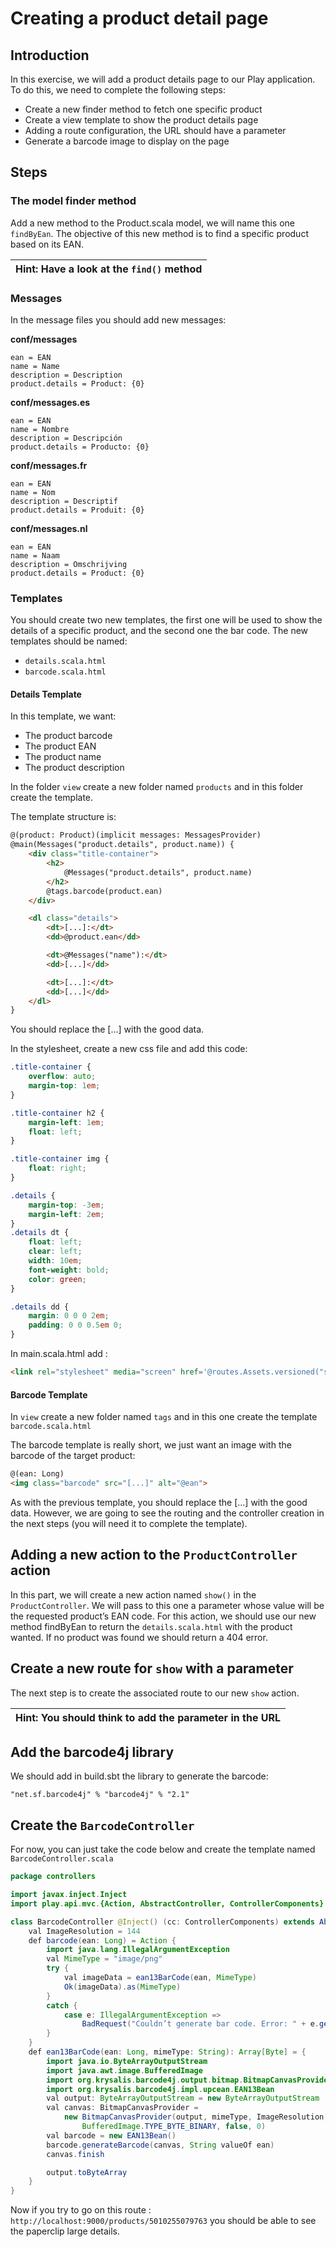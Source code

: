 # Creating a product detail page

## Introduction

In this exercise, we will add a product details page to our Play application. To do this, we need to complete the following steps:

- Create a new finder method to fetch one specific product
- Create a view template to show the product details page
- Adding a route configuration, the URL should have a parameter
- Generate a barcode image to display on the page

## Steps

### The model finder method

Add a new method to the Product.scala model, we will name this one `findByEan`. The objective of this new method is to find a specific product based on its EAN.

| Hint: Have a look at the `find()` method |
| ------------------------------------------ |

### Messages

In the message files you should add new messages:

**conf/messages**

```
ean = EAN
name = Name
description = Description
product.details = Product: {0}
```

**conf/messages.es**

```
ean = EAN
name = Nombre
description = Descripción
product.details = Producto: {0}
```

**conf/messages.fr**

```
ean = EAN
name = Nom
description = Descriptif
product.details = Produit: {0}
```

**conf/messages.nl**

```
ean = EAN
name = Naam
description = Omschrijving
product.details = Product: {0}
```

### Templates

You should create two new templates, the first one will be used to show the details of a specific product, and the second one the bar code. The new templates should be named:

- `details.scala.html`
- `barcode.scala.html`

#### Details Template

In this template, we want:

- The product barcode
- The product EAN
- The product name
- The product description

In the folder `view` create a new folder named `products` and in this folder create the template.

The template structure is:

```html
@(product: Product)(implicit messages: MessagesProvider)
@main(Messages("product.details", product.name)) {
    <div class="title-container">
        <h2>
            @Messages("product.details", product.name)
        </h2>
        @tags.barcode(product.ean)
    </div>

    <dl class="details">
        <dt>[...]:</dt>
        <dd>@product.ean</dd>

        <dt>@Messages("name"):</dt>
        <dd>[...]</dd>

        <dt>[...]:</dt>
        <dd>[...]</dd>
    </dl>
}
```

You should replace the [...] with the good data.

In the stylesheet, create a new css file and add this code:

```css
.title-container {
    overflow: auto;
    margin-top: 1em;
}

.title-container h2 {
    margin-left: 1em;
    float: left;
}

.title-container img {
    float: right;
}

.details {
    margin-top: -3em;
    margin-left: 2em;
}
.details dt {
    float: left;
    clear: left;
    width: 10em;
    font-weight: bold;
    color: green;
}

.details dd {
    margin: 0 0 0 2em;
    padding: 0 0 0.5em 0;
}
```

In main.scala.html add :

```html
<link rel="stylesheet" media="screen" href='@routes.Assets.versioned("stylesheets/details.css")'>
```

#### Barcode Template

In `view` create a new folder named `tags` and in this one create the template `barcode.scala.html`

The barcode template is really short, we just want an image with the barcode of the target product:

```html
@(ean: Long)
<img class="barcode" src="[...]" alt="@ean">
```

As with the previous template, you should replace the [...] with the good data. However, we are going to see the routing and the controller creation in the next steps (you will need it to complete the template).

## Adding a new action to the `ProductController` action

In this part, we will create a new action named `show()` in the `ProductController`. We will pass to this one a parameter whose value will be the requested product’s EAN code. For this action, we should use our new method findByEan to return the `details.scala.html` with the product wanted. If no product was found we should return a 404 error.

## Create a new route for `show` with a parameter

The next step is to create the associated route to our new `show` action.

| Hint: You should think to add the parameter in the URL |
| ------------------------------------------------------ |

## Add the barcode4j library

We should add in build.sbt the library to generate the barcode:

```
"net.sf.barcode4j" % "barcode4j" % "2.1"
```

## Create the `BarcodeController`

For now, you can just take the code below and create the template named `BarcodeController.scala`

```java
package controllers

import javax.inject.Inject
import play.api.mvc.{Action, AbstractController, ControllerComponents}

class BarcodeController @Inject() (cc: ControllerComponents) extends AbstractController(cc) {
    val ImageResolution = 144
    def barcode(ean: Long) = Action {
        import java.lang.IllegalArgumentException
        val MimeType = "image/png"
        try {
            val imageData = ean13BarCode(ean, MimeType)
            Ok(imageData).as(MimeType)
        }
        catch {
            case e: IllegalArgumentException =>
                BadRequest("Couldn’t generate bar code. Error: " + e.getMessage)
        }
    }
    def ean13BarCode(ean: Long, mimeType: String): Array[Byte] = {
        import java.io.ByteArrayOutputStream
        import java.awt.image.BufferedImage
        import org.krysalis.barcode4j.output.bitmap.BitmapCanvasProvider
        import org.krysalis.barcode4j.impl.upcean.EAN13Bean
        val output: ByteArrayOutputStream = new ByteArrayOutputStream
        val canvas: BitmapCanvasProvider =
            new BitmapCanvasProvider(output, mimeType, ImageResolution,
                BufferedImage.TYPE_BYTE_BINARY, false, 0)
        val barcode = new EAN13Bean()
        barcode.generateBarcode(canvas, String valueOf ean)
        canvas.finish

        output.toByteArray
    }
}
```

Now if you try to go on this route : ``` http://localhost:9000/products/5010255079763 ``` you should be able to see the paperclip large details.

